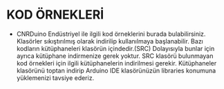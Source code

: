 KOD ÖRNEKLERİ
===========================================
- CNRDuino Endüstriyel ile ilgili kod örneklerini burada bulabilirsiniz.
Klasörler sıkıştırılmış olarak indirilip kullanılmaya başlanabilir. 
Bazı kodların kütüphaneleri klasörün içindedir.(SRC) Dolayısıyla bunlar için ayrıca kütüphane indirmenize gerek yoktur. 
SRC klasörü bulunmayan kod örnekleri için ilgili kütüphanelerin indirilmesi gerekir. 
Kütüphaneler klasörünü toptan indirip Arduino IDE klasörünüzün libraries konumuna yüklemenizi tavsiye ederiz. 
